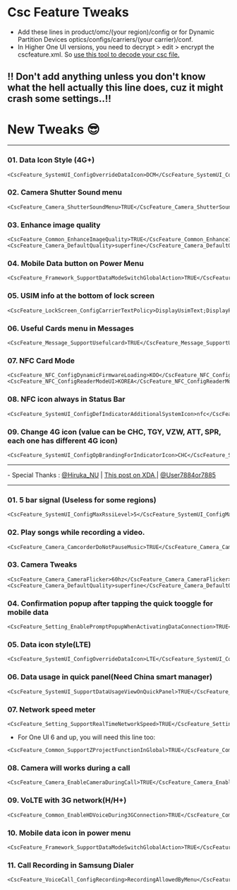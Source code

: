 # Csc Feature Tweaks
- Add these lines in product/omc/(your region)/config or for Dynamic Partition Devices optics/configs/carriers/(your carrier)/conf.
- In Higher One UI versions, you need to decrypt > edit > encrypt the cscfeature.xml. So <a href="https://github.com/ravindu644/OmcTextDecoder/releases/tag/0.4">use this tool to decode your csc file.</a>
## ‼️ Don't add anything unless you don't know what the hell actually this line does, cuz it might crash some settings..‼️ 
# New Tweaks 😎
<hr>

### 01. Data Icon Style (4G+) 
```
<CscFeature_SystemUI_ConfigOverrideDataIcon>DCM</CscFeature_SystemUI_ConfigOverrideDataIcon>
```

### 02. Camera Shutter Sound menu
```
<CscFeature_Camera_ShutterSoundMenu>TRUE</CscFeature_Camera_ShutterSoundMenu>
```

### 03. Enhance image quality
```
<CscFeature_Common_EnhanceImageQuality>TRUE</CscFeature_Common_EnhanceImageQuality>
<CscFeature_Camera_DefaultQuality>superfine</CscFeature_Camera_DefaultQuality>
```
### 04. Mobile Data button on Power Menu
```
<CscFeature_Framework_SupportDataModeSwitchGlobalAction>TRUE</CscFeature_Framework_SupportDataModeSwitchGlobalAction>
```

### 05. USIM info at the bottom of lock screen
```
<CscFeature_LockScreen_ConfigCarrierTextPolicy>DisplayUsimText;DisplayPlmnOnBottom</CscFeature_LockScreen_ConfigCarrierTextPolicy>
```

### 06. Useful Cards menu in Messages
```
<CscFeature_Message_SupportUsefulcard>TRUE</CscFeature_Message_SupportUsefulcard>
```

### 07. NFC Card Mode
```
<CscFeature_NFC_ConfigDynamicFirmwareLoading>KOO</CscFeature_NFC_ConfigDynamicFirmwareLoading>
<CscFeature_NFC_ConfigReaderModeUI>KOREA</CscFeature_NFC_ConfigReaderModeUI>
```

### 08. NFC icon always in Status Bar
```
<CscFeature_SystemUI_ConfigDefIndicatorAdditionalSystemIcon>nfc</CscFeature_SystemUI_ConfigDefIndicatorAdditionalSystemIcon>
```

### 09. Change 4G icon (value can be CHC, TGY, VZW, ATT, SPR, each one has different 4G icon)
```
<CscFeature_SystemUI_ConfigOpBrandingForIndicatorIcon>CHC</CscFeature_SystemUI_ConfigOpBrandingForIndicatorIcon>
```
<hr> - Special Thanks : <a href="https://t.me/Hiruka_NU">@Hiruka_NU</a> | <a href="https://xdaforums.com/t/csc-feature-mods.4538389/"> This post on XDA </a> | <a href="https://t.me/User7884or7885">@User7884or7885</a><br><hr>

### 01. 5 bar signal (Useless for some regions)
```
<CscFeature_SystemUI_ConfigMaxRssiLevel>5</CscFeature_SystemUI_ConfigMaxRssiLevel>
```
### 02. Play songs while recording a video.
```
<CscFeature_Camera_CamcorderDoNotPauseMusic>TRUE</CscFeature_Camera_CamcorderDoNotPauseMusic>
```
### 03. Camera Tweaks
```
<CscFeature_Camera_CameraFlicker>60hz</CscFeature_Camera_CameraFlicker>
<CscFeature_Camera_DefaultQuality>superfine</CscFeature_Camera_DefaultQuality>
```
### 04. Confirmation popup after tapping the quick tooggle for mobile data
```
<CscFeature_Setting_EnablePromptPopupWhenActivatingDataConnection>TRUE</CscFeature_Setting_EnablePromptPopupWhenActivatingDataConnection>
```
### 05. Data icon style(LTE)
```
<CscFeature_SystemUI_ConfigOverrideDataIcon>LTE</CscFeature_SystemUI_ConfigOverrideDataIcon>
```
### 06. Data usage in quick panel(Need China smart manager)
```
<CscFeature_SystemUI_SupportDataUsageViewOnQuickPanel>TRUE</CscFeature_SystemUI_SupportDataUsageViewOnQuickPanel>
```
### 07. Network speed meter
```
<CscFeature_Setting_SupportRealTimeNetworkSpeed>TRUE</CscFeature_Setting_SupportRealTimeNetworkSpeed>
```
- For One UI 6 and up, you will need this line too:
```
<CscFeature_Common_SupportZProjectFunctionInGlobal>TRUE</CscFeature_Common_SupportZProjectFunctionInGlobal>
```
### 08. Camera will works during a call
```
<CscFeature_Camera_EnableCameraDuringCall>TRUE</CscFeature_Camera_EnableCameraDuringCall>
```
### 09. VoLTE with 3G network(H/H+)
```
<CscFeature_Common_EnableHDVoiceDuring3GConnection>TRUE</CscFeature_Common_EnableHDVoiceDuring3GConnection>
```
### 10. Mobile data icon in power menu
```
<CscFeature_Framework_SupportDataModeSwitchGlobalAction>TRUE</CscFeature_Framework_SupportDataModeSwitchGlobalAction>
```
### 11. Call Recording in Samsung Dialer
```
<CscFeature_VoiceCall_ConfigRecording>RecordingAllowedByMenu</CscFeature_VoiceCall_ConfigRecording>
```
